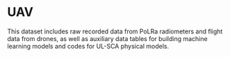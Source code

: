 # UAV
This dataset includes raw recorded data from PoLRa radiometers and flight data from drones, as well as auxiliary data tables for building machine learning models and codes for UL-SCA physical models.
